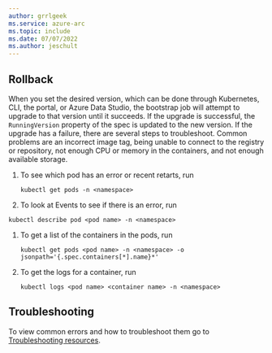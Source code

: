 ```yaml
---
author: grrlgeek
ms.service: azure-arc
ms.topic: include
ms.date: 07/07/2022
ms.author: jeschult
---
```


## Rollback 

When you set the desired version, which can be done through Kubernetes, CLI, the portal, or Azure Data Studio, the bootstrap job will attempt to upgrade to that version until it succeeds. If the upgrade is successful, the `RunningVersion` property of the spec is updated to the new version. If the upgrade has a failure, there are several steps to troubleshoot. Common problems are an incorrect image tag, being unable to connect to the registry or repository, not enough CPU or memory in the containers, and not enough available storage.

1. To see which pod has an error or recent retarts, run 

   ```console
   kubectl get pods -n <namespace>
   ```
1. To look at Events to see if there is an error, run 
```console
kubectl describe pod <pod name> -n <namespace>
```
1. To get a list of the containers in the pods, run 

   ```console 
   kubectl get pods <pod name> -n <namespace> -o jsonpath='{.spec.containers[*].name}*'
   ```
1. To get the logs for a container, run  

   ```console
   kubectl logs <pod name> <container name> -n <namespace>
   ```

## Troubleshooting

To view common errors and how to troubleshoot them go to [Troubleshooting resources](..\troubleshoot-guide.md). 